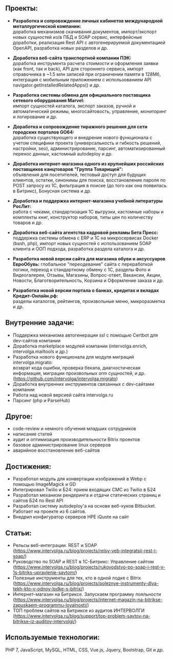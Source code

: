 ## Проекты:
- **Разработка и сопровождение личных кабинетов международной металлургической компании:**  
  доработка механизмов скачивания документов, импорт/экспорт новых сущностей из/в ПБД и SOAP сервис, интерфейсные доработки, 
  реализация Rest API с автогенерируемой документацией OpenAPI, разработка новых разделов и др.

- **Доработка веб-сайта транспортной компании ПЭК:**  
  доработка инструмента расчета стоимости и оформления заявки (как front, так и back), 
  API для стороннего сервиса, импорт справочника в ~1.5 млн записей при ограничении памяти в 128Мб,
  интеграция с мобильным приложением с использованием API navigator.getInstalledRelatedApps() и др.

- **Разработка системы обмена для официального поставщика сетевого оборудования Marvel:**  
  импорт сущностей каталога, экспорт заказов, ручной и автоматический режимы, многосайтовость,
  управление, мониторинг и логирование и др.
  
- **Доработка и сопровождение тиражного решения для сети городских порталов GO64:**  
  доработка существующего и внедрение нового функционала с учетом специфики проекта (универсальность и гибкость решений, настройки, seo),
  администрирование, парсинг, автоматизированный перенос данных, кастомный autodeploy и др.
  

- **Доработка интернет-магазина одного из крупнейших российских поставщиков канцтоваров "Группа Товарищей":**  
  объявления для посетителей, тестовый доступ для будущих клиентов, остатки, синонимы для поиска,
  восстановление пароля по POST запросу из 1С, фильтрация в поиске (до того как она появилась в Битрикс), Бонусная система и др.

- **Доработка и поддержка интернет-магазина учебной литературы РосЛит:**  
  работа с чеками, стандартизация 1С выгрузки, кастомные наборы и комплекты книг, конструктор наборов, типы цен по количеству
  товаров и др.

- **Доработка веб-сайта агентства кадровой рекламы Бета Пресс:**  
  поддержка системы обмена с ERP и 1С на микросервисах Docker (bash, php),
  импорт новых сущностей с использованием SOAP клиента и ООП подхода, разработка раздела каталога и др.

- **Разработка новой версии сайта для магазина обуви и аксуссуаров ЕвроОбувь:** 
  глобальное "переодевание" сайта с переработкой логики, переход к стандартному обмену с 1С,
  разделы Фото и Видеогалереи, Отзывы, Магазины, Вопрос-ответ, Вакансии, Акции, Новости, Благотворительность,
  Корзина и Оформление заказа и др.
  
- **Разработка новой версии портала о банках, кредитах и вкладах Кредит-Онлайн.рф:**  
  разделы каталогов, рейтингов, произвольные меню, микроразметка и др.
  

## Внутренние задачи:
- Поддержка механизма автогенерации ssl с помощью Certbot для dev-сайтов компании
- Доработка marketplace модулей компании (intervolga.enrich, intervolga.mailtools и др.)
- Разработка нового функционала для модуля миграций intervolga.migrato:  
  возврат кода ошибки, проверка бекапа, диагностическая информация,
  миграции произвольных orm сущностей, и др. (https://github.com/intervolga/intervolga.migrato)
- Доработка внутренних инструментов связанных с dev-сайтами компании  
- Работа над новой версией сайта intervolga.ru
- Парсинг (php и ParseHub)

## Другое:  
- code-review и немного обучения младших сотрудников
- написание статей
- аудит и оптимизация производительности Bitrix проектов
- базовое администрирование linux серверов
- аварийное восстановление веб-сайтов


## Достижения:  
- Разработал модуль для конвертации изображений в Webp с помощью ImageMagick и GD
- Интегрировал Twilio и Б24: прием входящих СМС из Twilio в Б24
- Разработал механизм рендеринга и отдачи статических страниц и сайтов Б24 по Rest API
- Разработал систему autodeploy'а на основе веб-хуков Bitbucket. Работает на проекте из 6 сайтов.
- Внедрил конфигуратор серверов HPE iQuote на сайт


## Статьи:  
- Рельсы веб-интеграции. REST и SOAP (https://www.intervolga.ru/blog/projects/relsy-veb-integratsii-rest-i-soap/)
- Руководство по SOAP и REST в 1С-Битрикс: Управление сайтом (https://www.intervolga.ru/blog/projects/rukovodstvo-po-soap-i-rest-v-1s-bitriks-upravlenie-saytom/)
- Полезные инструменты для тех, кто в одной лодке с Bitrix (https://www.intervolga.ru/blog/projects/poleznye-instrumenty-dlya-tekh-kto-v-odnoy-lodke-s-bitrix/)
- Интернет-магазин на Битриксе. Запускаем программу лояльности (https://www.intervolga.ru/blog/projects/internet-magazin-na-bitrikse-zapuskaem-programmu-loyalnosti/)
- ТОП проблем сайтов на Битриксе из аудитов ИНТЕРВОЛГИ (https://www.intervolga.ru/blog/support/top-problem-saytov-na-bitrikse-iz-auditov-intervolgi/)


## Используемые технологии:  
PHP 7, JavaScript, MySQL, HTML, CSS, Vue.js, Jquery, Bootstrap, Git и др.
